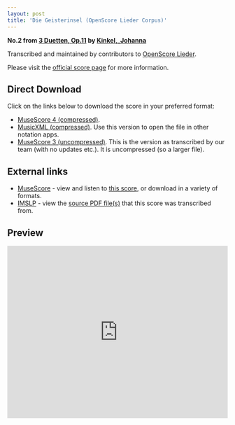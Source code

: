 ```yaml
---
layout: post
title: 'Die Geisterinsel (OpenScore Lieder Corpus)'
---
```


__No.2 from [3 Duetten, Op.11](https://fourscoreandmore.org/openscore/lieder/Kinkel,_Johanna/3_Duetten,_Op.11/) by [Kinkel,_Johanna](https://fourscoreandmore.org/openscore/lieder/Kinkel,_Johanna)__

Transcribed and maintained by contributors to [OpenScore Lieder].

Please visit the [official score page] for more information.

[official score page]: https://musescore.com/openscore-lieder-corpus/scores/6126574
[OpenScore Lieder]: https://musescore.com/openscore-lieder-corpus

## Direct Download

Click on the links below to download the score in your preferred format:
- [MuseScore 4 (compressed)](https://github.com/openscore/lieder/blob/main/scores/Kinkel,_Johanna/3_Duetten,_Op.11/2_Die_Geisterinsel/lc6126574.mscz?raw=true).
- [MusicXML (compressed)](https://github.com/openscore/lieder/blob/main/scores/Kinkel,_Johanna/3_Duetten,_Op.11/2_Die_Geisterinsel/lc6126574.mxl?raw=true). Use this version to open the file in other notation apps.
- [MuseScore 3 (uncompressed)](https://github.com/openscore/lieder/blob/main/scores/Kinkel,_Johanna/3_Duetten,_Op.11/2_Die_Geisterinsel/lc6126574.mscx?raw=true). This is the version as transcribed by our team (with no updates etc.). It is uncompressed (so a larger file).

## External links

- [MuseScore] - view and listen to [this score][MuseScore], or download in a variety of formats.
- [IMSLP] - view the [source PDF file(s)][IMSLP] that this score was transcribed from.

[MuseScore]: https://musescore.com/score/6126574
[IMSLP]: https://imslp.org/wiki/Special:ReverseLookup/618115

## Preview

<iframe width="100%" height="394" src="https://musescore.com/openscore-lieder-corpus/scores/6126574/embed" frameborder="0" allowfullscreen allow="autoplay; fullscreen"></iframe>
